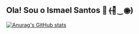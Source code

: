 ## Ola! Sou o Ismael Santos 👋 (̶◉͛‿◉̶)

[![Anurag's GitHub stats](https://github-readme-stats.vercel.app/api?ismaelsants=anuraghazra)](https://github.com/anuraghazra/github-readme-stats)
